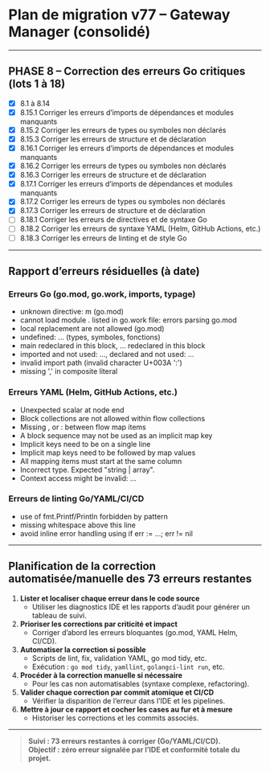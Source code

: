 # Plan de migration v77 – Gateway Manager (consolidé)

---

## PHASE 8 – Correction des erreurs Go critiques (lots 1 à 18)

- [x] 8.1 à 8.14
- [x] 8.15.1 Corriger les erreurs d’imports de dépendances et modules manquants
- [x] 8.15.2 Corriger les erreurs de types ou symboles non déclarés
- [x] 8.15.3 Corriger les erreurs de structure et de déclaration
- [x] 8.16.1 Corriger les erreurs d’imports de dépendances et modules manquants
- [x] 8.16.2 Corriger les erreurs de types ou symboles non déclarés
- [x] 8.16.3 Corriger les erreurs de structure et de déclaration
- [x] 8.17.1 Corriger les erreurs d’imports de dépendances et modules manquants
- [x] 8.17.2 Corriger les erreurs de types ou symboles non déclarés
- [x] 8.17.3 Corriger les erreurs de structure et de déclaration
- [ ] 8.18.1 Corriger les erreurs de directives et de syntaxe Go
- [ ] 8.18.2 Corriger les erreurs de syntaxe YAML (Helm, GitHub Actions, etc.)
- [ ] 8.18.3 Corriger les erreurs de linting et de style Go

---

## Rapport d’erreurs résiduelles (à date)

### Erreurs Go (go.mod, go.work, imports, typage)
- unknown directive: m (go.mod)
- cannot load module . listed in go.work file: errors parsing go.mod
- local replacement are not allowed (go.mod)
- undefined: ... (types, symboles, fonctions)
- main redeclared in this block, ... redeclared in this block
- imported and not used: ..., declared and not used: ...
- invalid import path (invalid character U+003A ':')
- missing ',' in composite literal

### Erreurs YAML (Helm, GitHub Actions, etc.)
- Unexpected scalar at node end
- Block collections are not allowed within flow collections
- Missing , or : between flow map items
- A block sequence may not be used as an implicit map key
- Implicit keys need to be on a single line
- Implicit map keys need to be followed by map values
- All mapping items must start at the same column
- Incorrect type. Expected "string | array".
- Context access might be invalid: ...

### Erreurs de linting Go/YAML/CI/CD
- use of fmt.Printf/Println forbidden by pattern
- missing whitespace above this line
- avoid inline error handling using if err := ...; err != nil

---

## Planification de la correction automatisée/manuelle des 73 erreurs restantes

1. **Lister et localiser chaque erreur dans le code source**
   - Utiliser les diagnostics IDE et les rapports d’audit pour générer un tableau de suivi.
2. **Prioriser les corrections par criticité et impact**
   - Corriger d’abord les erreurs bloquantes (go.mod, YAML Helm, CI/CD).
3. **Automatiser la correction si possible**
   - Scripts de lint, fix, validation YAML, go mod tidy, etc.
   - Exécution : `go mod tidy`, `yamllint`, `golangci-lint run`, etc.
4. **Procéder à la correction manuelle si nécessaire**
   - Pour les cas non automatisables (syntaxe complexe, refactoring).
5. **Valider chaque correction par commit atomique et CI/CD**
   - Vérifier la disparition de l’erreur dans l’IDE et les pipelines.
6. **Mettre à jour ce rapport et cocher les cases au fur et à mesure**
   - Historiser les corrections et les commits associés.

---

> **Suivi : 73 erreurs restantes à corriger (Go/YAML/CI/CD).  
> Objectif : zéro erreur signalée par l’IDE et conformité totale du projet.**
